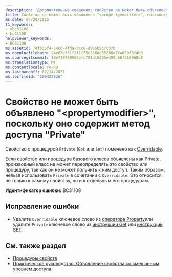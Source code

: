 ```yaml
---
description: 'Дополнительные сведения: свойство не может быть объявлено <propertymodifier> как "", так как оно содержит метод доступа "Private"'
title: Свойство не может быть объявлено "<propertymodifier>", поскольку оно содержит метод доступа "Private"
ms.date: 07/20/2015
f1_keywords:
- vbc31108
- bc31108
helpviewer_keywords:
- BC31108
ms.assetid: 74fb36f4-54cd-4fda-bcc6-e965b5c7c37b
ms.openlocfilehash: 24e67e331f2f1f75c2360c55200a7fa620f3f4b9
ms.sourcegitcommit: 10e719780594efc781b15295e499c66f316068b8
ms.translationtype: MT
ms.contentlocale: ru-RU
ms.lasthandoff: 02/14/2021
ms.locfileid: "100422826"
---
```

# <a name="property-cannot-be-declared-propertymodifier-because-it-contains-a-private-accessor"></a>Свойство не может быть объявлено "\<propertymodifier>", поскольку оно содержит метод доступа "Private"

Свойство с процедурой `Private` (`Get` или `Set`) помечено как [Overridable](../language-reference/modifiers/overridable.md).  
  
 Если свойство или процедура базового класса объявлены как [Private](../language-reference/modifiers/private.md), производный класс не может переопределять это свойство или процедуру, так как он не может получить к ним доступ. Таким образом, нельзя использовать `Private` в сочетании с `Overridable`. Это относится не только к самому свойству, но и к отдельным его процедурам.  
  
 **Идентификатор ошибки:** BC31108  
  
## <a name="to-correct-this-error"></a>Исправление ошибки  
  
- Удалите `Overridable` ключевое слово из [оператора Property](../language-reference/statements/property-statement.md)или удалите `Private` ключевое слово из [инструкции Get](../language-reference/statements/get-statement.md) или [инструкции SET](../language-reference/statements/set-statement.md).  
  
## <a name="see-also"></a>См. также раздел

- [Процедуры свойств](../programming-guide/language-features/procedures/property-procedures.md)
- [Практическое руководство. Объявление свойства со смешанным уровнем доступа](../programming-guide/language-features/procedures/how-to-declare-a-property-with-mixed-access-levels.md)
